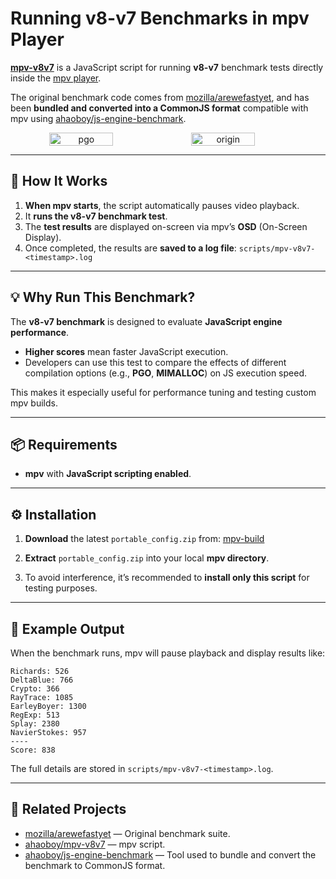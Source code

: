 # Running v8-v7 Benchmarks in mpv Player

[**mpv-v8v7**](https://github.com/ahaoboy/mpv-v8v7) is a JavaScript script for running **v8-v7** benchmark tests directly inside the [mpv player](https://mpv.io/).

The original benchmark code comes from [mozilla/arewefastyet](https://github.com/mozilla/arewefastyet/tree/master/benchmarks/v8-v7), and has been **bundled and converted into a CommonJS format** compatible with mpv using [ahaoboy/js-engine-benchmark](https://github.com/ahaoboy/js-engine-benchmark).

<div style="display: flex;" align="center">
  <img src="https://github.com/user-attachments/assets/47638d12-c6d2-4c5a-b958-71c34f1c0b5d" alt="pgo" width="45%"/>
  <img src="https://github.com/user-attachments/assets/efb63002-7ea2-474b-b8f3-113d9cb39706" alt="origin" width="45%"/>
</div>

---

## 📜 How It Works

1. **When mpv starts**, the script automatically pauses video playback.
2. It **runs the v8-v7 benchmark test**.
3. The **test results** are displayed on-screen via mpv’s **OSD** (On-Screen Display).
4. Once completed, the results are **saved to a log file**: `scripts/mpv-v8v7-<timestamp>.log`

---

## 💡 Why Run This Benchmark?

The **v8-v7 benchmark** is designed to evaluate **JavaScript engine performance**.

* **Higher scores** mean faster JavaScript execution.
* Developers can use this test to compare the effects of different compilation options (e.g., **PGO**, **MIMALLOC**) on JS execution speed.

This makes it especially useful for performance tuning and testing custom mpv builds.

---

## 📦 Requirements

* **mpv** with **JavaScript scripting enabled**.

---

## ⚙️ Installation

1. **Download** the latest `portable_config.zip` from:
   [mpv-build](https://mpv-easy.github.io/mpv-build/#mpv-build=%22%7B%5C%22state%5C%22%3A%7B%5C%22selectedRowKeys%5C%22%3A%5B%5C%22mpv-v8v7%5C%22%5D%2C%5C%22externalList%5C%22%3A%5B%5D%2C%5C%22ui%5C%22%3A%5C%22osc%5C%22%2C%5C%22platform%5C%22%3A%5C%22mpv-v3%5C%22%7D%7D%22)

2. **Extract** `portable_config.zip` into your local **mpv directory**.

3. To avoid interference, it’s recommended to **install only this script** for testing purposes.

---

## 📝 Example Output

When the benchmark runs, mpv will pause playback and display results like:

```
Richards: 526
DeltaBlue: 766
Crypto: 366
RayTrace: 1085
EarleyBoyer: 1300
RegExp: 513
Splay: 2380
NavierStokes: 957
----
Score: 838
```

The full details are stored in `scripts/mpv-v8v7-<timestamp>.log`.



---

## 🔗 Related Projects

* [mozilla/arewefastyet](https://github.com/mozilla/arewefastyet) — Original benchmark suite.
* [ahaoboy/mpv-v8v7](https://github.com/ahaoboy/mpv-v8v7) — mpv script.
* [ahaoboy/js-engine-benchmark](https://github.com/ahaoboy/js-engine-benchmark) — Tool used to bundle and convert the benchmark to CommonJS format.

